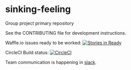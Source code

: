 # sinking-feeling
Group project primary repository

See the CONTRIBUTING file for development instructions.

Waffle.io issues ready to be worked:
[![Stories in Ready](https://badge.waffle.io/PSU-SW500-SU16-T5/sinking-feeling.png?label=ready&title=Ready)](http://waffle.io/PSU-SW500-SU16-T5/sinking-feeling)

CircleCI Build status:
[![CircleCI](https://circleci.com/gh/PSU-SW500-SU16-T5/sinking-feeling.svg?style=svg)](https://circleci.com/gh/PSU-SW500-SU16-T5/sinking-feeling)

Team communication is happening in [slack](https://sinkingfeeling.slack.com/).

